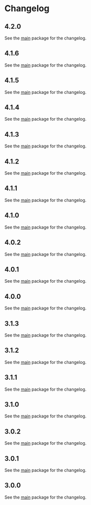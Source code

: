 # Changelog

## 4.2.0
See the [main](https://pub.dev/packages/mapsindoors_googlemaps/changelog) package for the changelog.

## 4.1.6
See the [main](https://pub.dev/packages/mapsindoors_googlemaps/changelog) package for the changelog.

## 4.1.5
See the [main](https://pub.dev/packages/mapsindoors_googlemaps/changelog) package for the changelog.

## 4.1.4
See the [main](https://pub.dev/packages/mapsindoors_googlemaps/changelog) package for the changelog.

## 4.1.3
See the [main](https://pub.dev/packages/mapsindoors_googlemaps/changelog) package for the changelog.

## 4.1.2
See the [main](https://pub.dev/packages/mapsindoors_googlemaps/changelog) package for the changelog.

## 4.1.1
See the [main](https://pub.dev/packages/mapsindoors_googlemaps/changelog) package for the changelog.

## 4.1.0
See the [main](https://pub.dev/packages/mapsindoors_googlemaps/changelog) package for the changelog.

## 4.0.2
See the [main](https://pub.dev/packages/mapsindoors_googlemaps/changelog) package for the changelog.

## 4.0.1
See the [main](https://pub.dev/packages/mapsindoors_googlemaps/changelog) package for the changelog.

## 4.0.0
See the [main](https://pub.dev/packages/mapsindoors_googlemaps/changelog) package for the changelog.

## 3.1.3
See the [main](https://pub.dev/packages/mapsindoors_googlemaps/changelog) package for the changelog.

## 3.1.2
See the [main](https://pub.dev/packages/mapsindoors_googlemaps/changelog) package for the changelog.

## 3.1.1
See the [main](https://pub.dev/packages/mapsindoors_googlemaps/changelog) package for the changelog.

## 3.1.0
See the [main](https://pub.dev/packages/mapsindoors_googlemaps/changelog) package for the changelog.

## 3.0.2
See the [main](https://pub.dev/packages/mapsindoors_googlemaps/changelog) package for the changelog.

## 3.0.1
See the [main](https://pub.dev/packages/mapsindoors_googlemaps/changelog) package for the changelog.

## 3.0.0
See the [main](https://pub.dev/packages/mapsindoors_googlemaps/changelog) package for the changelog.
